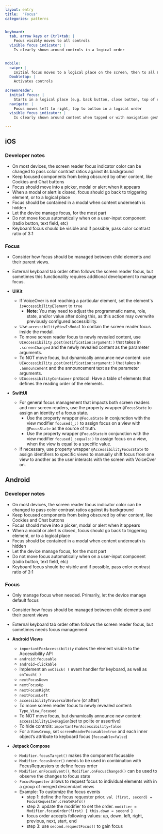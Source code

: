 ```yaml
---
layout: entry
title:  "Focus" 
categories: patterns


keyboard:
  tab, arrow keys or Ctrl+tab: |
    Focus visibly moves to all controls
  visible focus indicator: |
    Is clearly shown around controls in a logical order

          
mobile:
  swipe: |
    Initial focus moves to a logical place on the screen, then to all meaningful images, text and controls
  Doubletap: |
    Activates controls
    
screenreader: 
  initial focus: |
    Starts in a logical place (e.g. back button, close button, top of screen)
  navigate: |
    Focus moves left to right, top to bottom in a logical order
  visible focus indicator: |
    Is clearly shown around content when tapped or with navigation gestures

---
```


## iOS

### Developer notes
- On most devices, the screen reader focus indicator color can be changed to pass color contrast ratios against its background
- Keep focused components from being obscured by other content, like Cookies and Chat buttons
- Focus should move into a picker, modal or alert when it appears
- When a modal or alert is closed, focus should go back to triggering element, or to a logical place
- Focus should be contained in a modal when content underneath is hidden
- Let the device manage focus, for the most part
- Do not move focus automatically when on a user-input component (radio button, text field, etc)
- Keyboard focus should be visible and if possible, pass color contrast ratio of 3:1
  
  

### Focus
- Consider how focus should be managed between child elements and their parent views.
- External keyboard tab order often follows the screen reader focus, but sometimes this functionality requires additional development to manage focus.

- **UIKit**
  - If VoiceOver is not reaching a particular element, set the element's `isAccessibilityElement` to `true`
    - **Note:** You may need to adjust the programmatic name, role, state, and/or value after doing this, as this action may overwrite previously configured accessibility.
  - Use `accessibilityViewIsModal` to contain the screen reader focus inside the modal.
  - To move screen reader focus to newly revealed content, use `UIAccessibility.post(notification:argument:)` that takes in `.screenChanged` and the newly revealed content as the parameter arguments.
  - To NOT move focus, but dynamically announce new content: use `UIAccessibility.post(notification:argument:)` that takes in `.announcement` and the announcement text as the parameter arguments.
  - `UIAccessibilityContainer` protocol: Have a table of elements that defines the reading order of the elements. 

- **SwiftUI**
  - For general focus management that impacts both screen readers and non-screen readers, use the property wrapper `@FocusState` to assign an identity of a focus state.
    - Use the property wrapper `@FocusState` in conjunction with the view modifier `focused(_:)` to assign focus on a view with `@FocusState` as the source of truth.
    - Use the property wrapper `@FocusState`in conjunction with the view modifier `focused(_:equals:)` to assign focus on a view, when the view is equal to a specific value.
  - If necessary, use property wrapper `@AccessibilityFocusState` to assign identifiers to specific views to manually shift focus from one view to another as the user interacts with the screen with VoiceOver on.


## Android

### Developer notes
- On most devices, the screen reader focus indicator color can be changed to pass color contrast ratios against its background
- Keep focused components from being obscured by other content, like Cookies and Chat buttons
- Focus should move into a picker, modal or alert when it appears
- When a modal or alert is closed, focus should go back to triggering element, or to a logical place
- Focus should be contained in a modal when content underneath is hidden
- Let the device manage focus, for the most part
- Do not move focus automatically when on a user-input component (radio button, text field, etc)
- Keyboard focus should be visible and if possible, pass color contrast ratio of 3:1

### Focus
- Only manage focus when needed. Primarily, let the device manage default focus
- Consider how focus should be managed between child elements and their parent views
- External keyboard tab order often follows the screen reader focus, but sometimes needs focus management

- **Android Views**
  - `importantForAccessibility` makes the element visible to the Accessibility API
  - `android:focusable`
  - `android=clickable`
  - Implement an `onClick( )` event handler for keyboard, as well as `onTouch( )`
  - `nextFocusDown`
  - `nextFocusUp`
  - `nextFocusRight`
  - `nextFocusLeft`
  - `accessibilityTraversalBefore` (or after)
  - To move screen reader focus to newly revealed content: `Type_View_Focused`
  - To NOT move focus, but dynamically announce new content: `accessibilityLiveRegion`(set to polite or assertive)
  - To hide controls: `importantForAccessibility=false`
  - For a `ViewGroup`, set `screenReaderFocusable=true` and each inner object’s attribute to keyboard focus (`focusable=false`)

- **Jetpack Compose**
  - `Modifier.focusTarget()` makes the component focusable
  - `Modifier.focusOrder()` needs to be used in combination with FocusRequesters to define focus order
  - `Modifier.onFocusEvent()`, `Modifier.onFocusChanged()` can be used to observe the changes to focus state
  - `FocusRequester` allows to request focus to individual elements with in a group of merged descendant views
  - Example: To customize the focus events
    - step 1: define the focus requester prior. `val (first, second) = FocusRequester.createRefs()`
    - step 2: update the modifier to set the order. `modifier = Modifier.focusOrder(first) { this.down = second }`
    - focus order accepts following values: up, down, left, right, previous, next, start, end
    - step 3: use `second.requestFocus()` to gain focus
